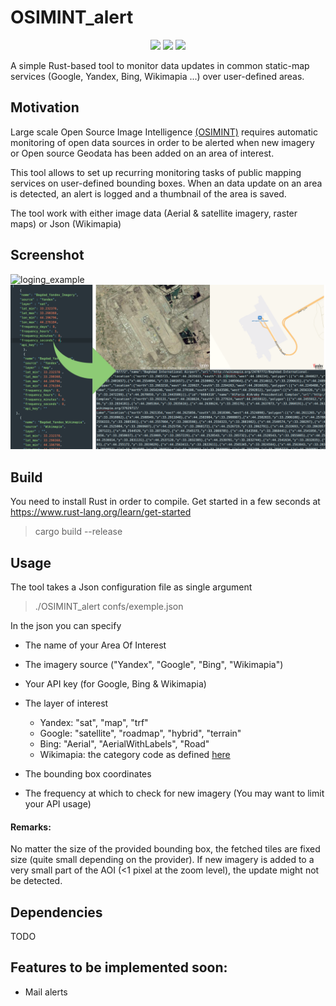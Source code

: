 
# OSIMINT_alert

<p align="center">
        <a> <img src="https://img.shields.io/github/last-commit/audeberc/static-maps-monitor?style=flat-square" /></a>
        <a> <img src="https://img.shields.io/github/license/audeberc/static-maps-monitor" /></a>
        <a> <img src="https://travis-ci.com/audeberc/OSIMINT-alert.svg?branch=master" /></a>
</p>

A simple Rust-based tool to monitor data updates in common static-map services (Google, Yandex, Bing, Wikimapia ...) over user-defined areas. 

## Motivation 

Large scale Open Source Image Intelligence [(OSIMINT)](https://en.wikipedia.org/wiki/Open-source_intelligence) requires automatic monitoring of open data sources in order to be alerted when new imagery or Open source Geodata has been added on an area of interest. 

This tool allows to set up recurring monitoring tasks of public mapping services on user-defined bounding boxes. When an data update on an area is detected, an alert is logged and a thumbnail of the area is saved. 

The tool work with either image data (Aerial & satellite imagery, raster maps) or Json (Wikimapia)

## Screenshot 

![loging_example](https://github.com/audeberc/static-maps-monitor/blob/master/ressources_readme/log.png)
![Illu](https://github.com/audeberc/OSIMINT-alert/blob/Wikimapia_API/ressources_readme/illu_1.png)


## Build 

You need to install Rust in order to compile. Get started in a few seconds at https://www.rust-lang.org/learn/get-started

> cargo build --release

## Usage 
The tool takes a Json configuration file as single argument 

> ./OSIMINT_alert confs/exemple.json 

In the json you can specify
 * The name of your Area Of Interest
 * The imagery source ("Yandex", "Google", "Bing", "Wikimapia")
 * Your API key (for Google, Bing & Wikimapia)
 * The layer of interest
 
    * Yandex: "sat", "map", "trf" 
    * Google: "satellite", "roadmap", "hybrid", "terrain"
    * Bing: "Aerial", "AerialWithLabels", "Road"
    * Wikimapia: the category code as defined [here](https://gist.github.com/effrenus/6989940)
    
 * The bounding box coordinates 
 * The frequency at which to check for new imagery (You may want to limit your API usage) 

#### Remarks: 
   No matter the size of the provided bounding box, the fetched tiles are fixed size (quite small depending on the provider). 
   If new imagery is added to a very small part of the AOI (<1 pixel at the zoom level), the update might not be detected.
   
## Dependencies 
  TODO

## Features to be implemented soon:
  * Mail alerts
